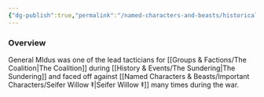 ```yaml
---
{"dg-publish":true,"permalink":"/named-characters-and-beasts/historically-significant-characters/the-sundering-characters/general-midus/","tags":["NPC"],"noteIcon":"","created":"2024-07-30T14:49:45.308+01:00","updated":"2024-12-31T19:55:45.128+00:00"}
---
```



### Overview 
General MIdus was one of the lead tacticians for [[Groups & Factions/The Coalition\|The Coalition]] during [[History & Events/The Sundering\|The Sundering]] and faced off against [[Named Characters & Beasts/Important Characters/Seifer Willow ‡\|Seifer Willow ‡]] many times during the war.